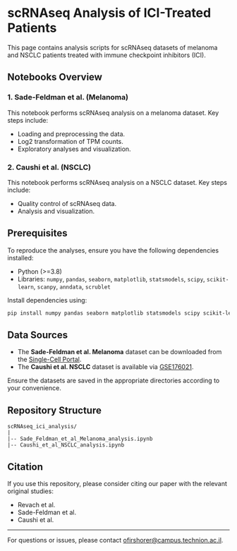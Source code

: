 # scRNAseq Analysis of ICI-Treated Patients

This page contains analysis scripts for scRNAseq datasets of melanoma and NSCLC patients treated with immune checkpoint inhibitors (ICI).

## Notebooks Overview

### 1. **Sade-Feldman et al. (Melanoma)**
This notebook performs scRNAseq analysis on a melanoma dataset. Key steps include:
- Loading and preprocessing the data.
- Log2 transformation of TPM counts.
- Exploratory analyses and visualization.

### 2. **Caushi et al. (NSCLC)**
This notebook performs scRNAseq analysis on a NSCLC dataset. Key steps include:
- Quality control of scRNAseq data.
- Analysis and visualization.

## Prerequisites

To reproduce the analyses, ensure you have the following dependencies installed:
- Python (>=3.8)
- Libraries: `numpy`, `pandas`, `seaborn`, `matplotlib`, `statsmodels`, `scipy`, `scikit-learn`, `scanpy`, `anndata`, `scrublet`

Install dependencies using:
```bash
pip install numpy pandas seaborn matplotlib statsmodels scipy scikit-learn scanpy anndata scrublet
```

## Data Sources

- The **Sade-Feldman et al. Melanoma** dataset can be downloaded from the [Single-Cell Portal](https://singlecell.broadinstitute.org/single_cell/study/SCP398/defining-t-cell-states-associated-with-response-to-checkpoint-immunotherapy-in-melanoma).
- The **Caushi et al. NSCLC** dataset is available via [GSE176021](https://www.ncbi.nlm.nih.gov/geo/query/acc.cgi?acc=GSE176021).

Ensure the datasets are saved in the appropriate directories according to your convenience.

## Repository Structure

```
scRNAseq_ici_analysis/
|
|-- Sade_Feldman_et_al_Melanoma_analysis.ipynb
|-- Caushi_et_al_NSCLC_analysis.ipynb
```

## Citation

If you use this repository, please consider citing our paper with the relevant original studies:
- Revach et al.
- Sade-Feldman et al.
- Caushi et al.

---
For questions or issues, please contact ofirshorer@campus.technion.ac.il.
